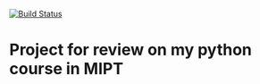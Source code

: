 [![Build Status](https://travis-ci.com/akopianDA/Python_review1.svg?token=rxxsZktLyTzGyBczd58J&branch=master)](https://travis-ci.com/akopianDA/Python_review1)

# Project for review on my python course in MIPT
